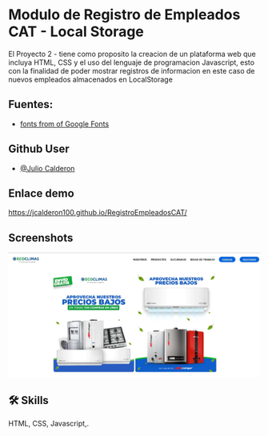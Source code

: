# Modulo de Registro de Empleados CAT - Local Storage

El Proyecto 2 - tiene como proposito la creacion de un plataforma web que incluya HTML, CSS y el uso del lenguaje de programacion Javascript, esto con la finalidad de poder mostrar registros de informacion en este caso de nuevos empleados almacenados en LocalStorage

## Fuentes:

 - [fonts from of Google Fonts](https://fonts.google.com/?query=RALE)
 


## Github User

- [@Julio Calderon](https://github.com/jcalderon100)


## Enlace demo

https://jcalderon100.github.io/RegistroEmpleadosCAT/



## Screenshots
![App Screenshot](https://raw.githubusercontent.com/jcalderon100/Ecoclimas/main/images/Ecoclimas%20page.jpg)


## 🛠 Skills
HTML, CSS, Javascript,.

